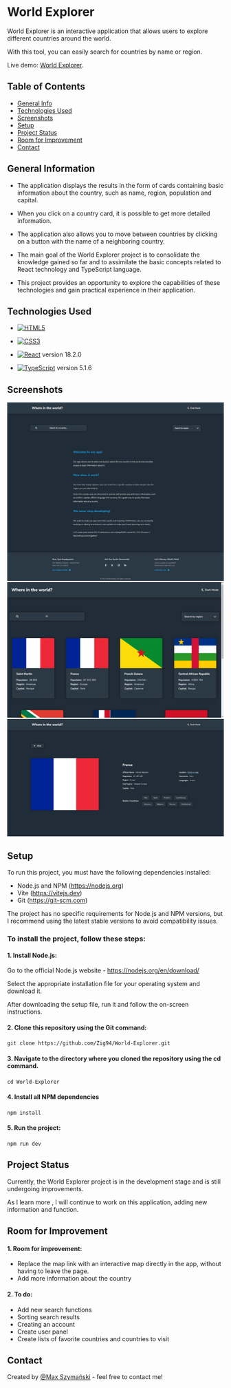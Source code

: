# World Explorer

World Explorer is an interactive application that allows users to explore different countries around the world.

With this tool, you can easily search for countries by name or region.

Live demo: [World Explorer](https://zig94.github.io/World-Explorer/).

## Table of Contents

- [General Info](#general-information)
- [Technologies Used](#technologies-used)
- [Screenshots](#screenshots)
- [Setup](#setup)
- [Project Status](#project-status)
- [Room for Improvement](#room-for-improvement)
- [Contact](#contact)

## General Information

- The application displays the results in the form of cards containing basic information about the country, such as name, region, population and capital.

- When you click on a country card, it is possible to get more detailed information.

- The application also allows you to move between countries by clicking on a button with the name of a neighboring country.

- The main goal of the World Explorer project is to consolidate the knowledge gained so far and to assimilate the basic concepts related to React technology and TypeScript language.

- This project provides an opportunity to explore the capabilities of these technologies and gain practical experience in their application.

## Technologies Used

- [![HTML5](https://img.shields.io/badge/-HTML5-E34F26?style=flat-square&logo=html5&logoColor=white&link=https://github.com/Zig94/)](https://github.com/Zig94/)

- [![CSS3](https://img.shields.io/badge/-CSS3-1572B6?style=flat-square&logo=css3&link=https://github.com/Zig94/)](https://github.com/Zig94/)

- [![React](https://img.shields.io/badge/-React-black?style=flat-square&logo=react)](https://github.com/Zig94/) version 18.2.0

- [![TypeScript](https://img.shields.io/badge/-TypeScript-007ACC?style=flat-square&logo=typescript&link=https://github.com/Zig94/)](https://github.com/Zig94/) version 5.1.6

## Screenshots

![Start](./public/screenshots/app-screen1.png)
![Search](./public/screenshots/app-screen2.png)
![Details](./public/screenshots/app-screen3.png)

## Setup

To run this project, you must have the following dependencies installed:

- Node.js and NPM (https://nodejs.org)
- Vite (https://vitejs.dev)
- Git (https://git-scm.com)

The project has no specific requirements for Node.js and NPM versions, but I recommend using the latest stable versions to avoid compatibility issues.

### To install the project, follow these steps:

#### 1. Install Node.js:

Go to the official Node.js website - https://nodejs.org/en/download/

Select the appropriate installation file for your operating system and download it.

After downloading the setup file, run it and follow the on-screen instructions.

#### 2. Clone this repository using the Git command:

`git clone https://github.com/Zig94/World-Explorer.git`

#### 3. Navigate to the directory where you cloned the repository using the cd command.

`cd World-Explorer`

#### 4. Install all NPM dependencies

`npm install`

#### 5. Run the project:

`npm run dev`

## Project Status

Currently, the World Explorer project is in the development stage and is still undergoing improvements.

As I learn more , I will continue to work on this application, adding new information and function.

## Room for Improvement

#### 1. Room for improvement:

- Replace the map link with an interactive map directly in the app, without having to leave the page.
- Add more information about the country

#### 2. To do:

- Add new search functions
- Sorting search results
- Creating an account
- Create user panel
- Create lists of favorite countries and countries to visit

## Contact

Created by [@Max Szymański](https://github.com/Zig94) - feel free to contact me!

